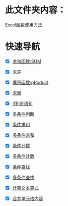 # 此文件夹内容：

Excel函数使用方法

# 快速导航

- [x] [求和函数:SUM](https://github.com/xiaowen-king/office-function/blob/main/Excel/%E6%B1%82%E5%92%8C%E5%87%BD%E6%95%B0:SUM.md)

- [x] [求差](https://github.com/xiaowen-king/office-function/blob/main/Excel/%E6%B1%82%E5%B7%AE.md)

- [x] [乘积函数:pRoduct](https://github.com/xiaowen-king/office-function/blob/main/Excel/%E4%B9%98%E7%A7%AF%E5%87%BD%E6%95%B0:pRoduct.md)

- [x] [求商](https://github.com/xiaowen-king/office-function/blob/main/Excel/%E6%B1%82%E5%95%86.md)

- [x] [if判断语句](https://github.com/xiaowen-king/office-function/blob/main/Excel/if%E5%88%A4%E6%96%AD%E8%AF%AD%E5%8F%A5.md)

- [x] [多条件判断](https://github.com/xiaowen-king/office-function/blob/main/Excel/%E5%A4%9A%E6%9D%A1%E4%BB%B6%E5%88%A4%E6%96%AD.md)

- [x] [条件求和](https://github.com/xiaowen-king/office-function/blob/main/Excel/%E6%9D%A1%E4%BB%B6%E6%B1%82%E5%92%8C.md)

- [x] [多条件求和](https://github.com/xiaowen-king/office-function/blob/main/Excel/%E5%A4%9A%E6%9D%A1%E4%BB%B6%E6%B1%82%E5%92%8C.md)

- [x] [条件计数](https://github.com/xiaowen-king/office-function/blob/main/Excel/%E6%9D%A1%E4%BB%B6%E8%AE%A1%E6%95%B0.md)

- [x] [多条件计数](https://github.com/xiaowen-king/office-function/blob/main/Excel/%E5%A4%9A%E6%9D%A1%E4%BB%B6%E8%AE%A1%E6%95%B0.md)

- [x] [条件查找](https://github.com/xiaowen-king/office-function/blob/main/Excel/%E6%9D%A1%E4%BB%B6%E6%9F%A5%E6%89%BE.md)

- [x] [多条件查找](https://github.com/xiaowen-king/office-function/blob/main/Excel/%E5%A4%9A%E6%9D%A1%E4%BB%B6%E6%9F%A5%E6%89%BE.md)

- [x] [计算文本算式](https://github.com/xiaowen-king/office-function/blob/main/Excel/%E8%AE%A1%E7%AE%97%E6%96%87%E6%9C%AC%E7%AE%97%E5%BC%8F.md)

- [x] [合并单元格内容](https://github.com/xiaowen-king/office-function/blob/main/Excel/%E5%90%88%E5%B9%B6%E5%8D%95%E5%85%83%E6%A0%BC%E5%86%85%E5%AE%B9.md)
